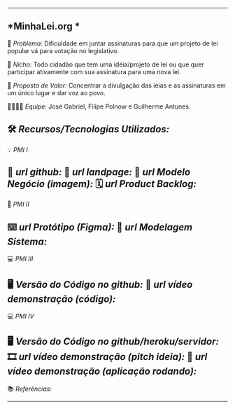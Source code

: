 -------------------
*MinhaLei.org * 
-------------------
🙁 _*Problema:*_ Dificuldade em juntar assinaturas para que um projeto de lei popular vá para votação no legislativo.

🙂 _*Nicho:*_ Todo cidadão que tem uma idéia/projeto de lei ou que quer participar ativamente com sua assinatura para uma nova lei.

🎁 _*Proposta de Valor:*_ Concentrar a divulgação das iéias e as assinaturas em um único lugar e dar voz ao povo.

🧑‍💻👩‍💻 _*Equipe:*_ José Gabriel, Filipe Polnow e Guilherme Antunes.

🛠️ _*Recursos/Tecnologias Utilizados:*_
-------------------
💡 *PMI I*

🔗 _*url github:*_
🛬 _*url landpage:*_
🤝 _*url Modelo Negócio (imagem):*_
🗓️ _*url Product Backlog:*_
-------------------
📲 *PMI II*

⌨️ _*url Protótipo (Figma):*_
📝 _*url Modelagem Sistema:*_
-------------------
💻 *PMI III*

🖥️ _*Versão do Código no github:*_
🎥 _*url vídeo demonstração (código):*_
-------------------
💻 *PMI IV*

🖥️ _*Versão do Código no github/heroku/servidor:*_
🎞️ _*url vídeo demonstração (pitch ideia):*_
🎥 _*url vídeo demonstração (aplicação rodando):*_
-------------------
📚 *Referências:*

-------------------